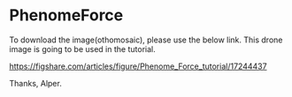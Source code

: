 # PhenomeForce

To download the image(othomosaic), please use the below link. This drone image is going to be used in the tutorial.

https://figshare.com/articles/figure/Phenome_Force_tutorial/17244437


Thanks,
Alper.
